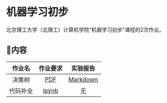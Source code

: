 # 机器学习初步
北京理工大学（北理工）计算机学院“机器学习初步”课程的2次作业。

## 📒内容

|作业名|作业要求|实验报告|
|:-:|:-:|:-:|
|决策树|[PDF](./决策树/Machine_Learning_Homework.pdf)|[Markdown](./决策树/报告.md)|
|代码补全|[ipynb](./代码补全/homework-1120210964-王英泰.ipynb)|无|
